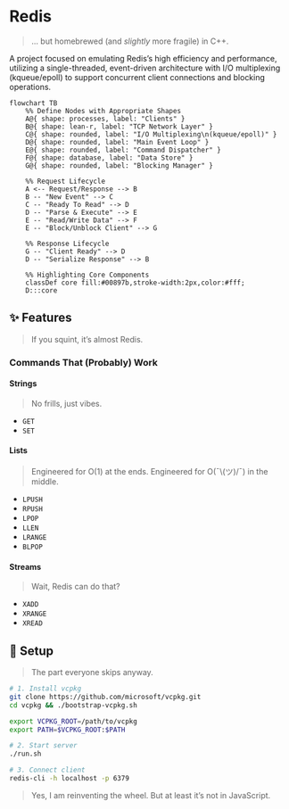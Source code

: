 # Redis

> ... but homebrewed (and _slightly_ more fragile) in C++.

A project focused on emulating Redis’s high efficiency and performance, utilizing a single-threaded, event-driven architecture with I/O multiplexing (kqueue/epoll) to support concurrent client connections and blocking operations.

```mermaid
flowchart TB
    %% Define Nodes with Appropriate Shapes
    A@{ shape: processes, label: "Clients" }
    B@{ shape: lean-r, label: "TCP Network Layer" }
    C@{ shape: rounded, label: "I/O Multiplexing\n(kqueue/epoll)" }
    D@{ shape: rounded, label: "Main Event Loop" }
    E@{ shape: rounded, label: "Command Dispatcher" }
    F@{ shape: database, label: "Data Store" }
    G@{ shape: rounded, label: "Blocking Manager" }

    %% Request Lifecycle
    A <-- Request/Response --> B
    B -- "New Event" --> C
    C -- "Ready To Read" --> D
    D -- "Parse & Execute" --> E
    E -- "Read/Write Data" --> F
    E -- "Block/Unblock Client" --> G

    %% Response Lifecycle
    G -- "Client Ready" --> D
    D -- "Serialize Response" --> B

    %% Highlighting Core Components
    classDef core fill:#00897b,stroke-width:2px,color:#fff;
    D:::core
```

## ✨ Features

> If you squint, it’s almost Redis.

### Commands That (Probably) Work

#### Strings
> No frills, just vibes.
* `GET`
* `SET`

#### Lists
> Engineered for O(1) at the ends. Engineered for O(¯\\(ツ)/¯) in the middle.
* `LPUSH`
* `RPUSH`
* `LPOP`
* `LLEN`
* `LRANGE`
* `BLPOP`

#### Streams
> Wait, Redis can do that?
* `XADD`
* `XRANGE`
* `XREAD`

## 🚧 Setup

> The part everyone skips anyway.

```bash
# 1. Install vcpkg
git clone https://github.com/microsoft/vcpkg.git
cd vcpkg && ./bootstrap-vcpkg.sh

export VCPKG_ROOT=/path/to/vcpkg
export PATH=$VCPKG_ROOT:$PATH

# 2. Start server
./run.sh

# 3. Connect client
redis-cli -h localhost -p 6379
```

> Yes, I am reinventing the wheel. But at least it’s not in JavaScript.




